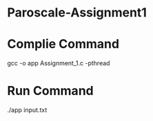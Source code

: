 # Paroscale-Assignment1

# Complie Command
gcc -o app Assignment_1.c -pthread

# Run Command
./app input.txt

